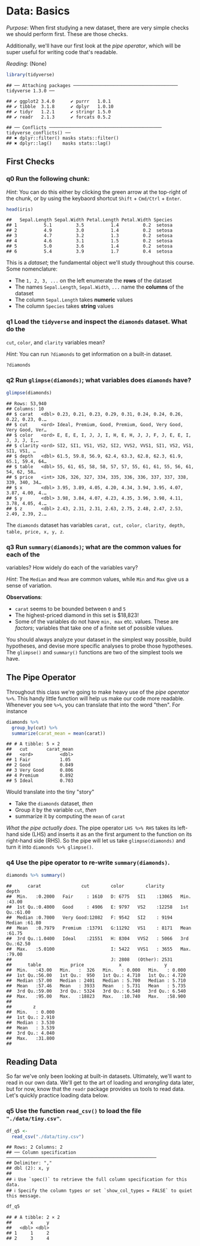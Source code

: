 
# Data: Basics

*Purpose*: When first studying a new dataset, there are very simple checks we
should perform first. These are those checks.

Additionally, we'll have our first look at the *pipe operator*, which will be
super useful for writing code that's readable.

*Reading*: (None)


```r
library(tidyverse)
```

```
## ── Attaching packages ─────────────────────────────────────── tidyverse 1.3.0 ──
```

```
## ✔ ggplot2 3.4.0      ✔ purrr   1.0.1 
## ✔ tibble  3.1.8      ✔ dplyr   1.0.10
## ✔ tidyr   1.2.1      ✔ stringr 1.5.0 
## ✔ readr   2.1.3      ✔ forcats 0.5.2
```

```
## ── Conflicts ────────────────────────────────────────── tidyverse_conflicts() ──
## ✖ dplyr::filter() masks stats::filter()
## ✖ dplyr::lag()    masks stats::lag()
```



## First Checks
<!-- -------------------------------------------------- -->

### __q0__ Run the following chunk:

*Hint*: You can do this either by clicking the green arrow at the top-right of
the chunk, or by using the keybaord shortcut `Shift` + `Cmd/Ctrl` + `Enter`.


```r
head(iris)
```

```
##   Sepal.Length Sepal.Width Petal.Length Petal.Width Species
## 1          5.1         3.5          1.4         0.2  setosa
## 2          4.9         3.0          1.4         0.2  setosa
## 3          4.7         3.2          1.3         0.2  setosa
## 4          4.6         3.1          1.5         0.2  setosa
## 5          5.0         3.6          1.4         0.2  setosa
## 6          5.4         3.9          1.7         0.4  setosa
```

This is a *dataset*; the fundamental object we'll study throughout this course.
Some nomenclature:

- The `1, 2, 3, ...` on the left enumerate the **rows** of the dataset
- The names `Sepal.Length`, `Sepal.Width`, `...` name the **columns** of the dataset
- The column `Sepal.Length` takes **numeric** values
- The column `Species` takes **string** values

### __q1__ Load the `tidyverse` and inspect the `diamonds` dataset. What do the
`cut`, `color`, and `clarity` variables mean?

*Hint*: You can run `?diamonds` to get information on a built-in dataset.


```r
?diamonds
```

### __q2__ Run `glimpse(diamonds)`; what variables does `diamonds` have?


```r
glimpse(diamonds)
```

```
## Rows: 53,940
## Columns: 10
## $ carat   <dbl> 0.23, 0.21, 0.23, 0.29, 0.31, 0.24, 0.24, 0.26, 0.22, 0.23, 0.…
## $ cut     <ord> Ideal, Premium, Good, Premium, Good, Very Good, Very Good, Ver…
## $ color   <ord> E, E, E, I, J, J, I, H, E, H, J, J, F, J, E, E, I, J, J, J, I,…
## $ clarity <ord> SI2, SI1, VS1, VS2, SI2, VVS2, VVS1, SI1, VS2, VS1, SI1, VS1, …
## $ depth   <dbl> 61.5, 59.8, 56.9, 62.4, 63.3, 62.8, 62.3, 61.9, 65.1, 59.4, 64…
## $ table   <dbl> 55, 61, 65, 58, 58, 57, 57, 55, 61, 61, 55, 56, 61, 54, 62, 58…
## $ price   <int> 326, 326, 327, 334, 335, 336, 336, 337, 337, 338, 339, 340, 34…
## $ x       <dbl> 3.95, 3.89, 4.05, 4.20, 4.34, 3.94, 3.95, 4.07, 3.87, 4.00, 4.…
## $ y       <dbl> 3.98, 3.84, 4.07, 4.23, 4.35, 3.96, 3.98, 4.11, 3.78, 4.05, 4.…
## $ z       <dbl> 2.43, 2.31, 2.31, 2.63, 2.75, 2.48, 2.47, 2.53, 2.49, 2.39, 2.…
```

The `diamonds` dataset has variables `carat, cut, color, clarity, depth, table,
price, x, y, z`.

### __q3__ Run `summary(diamonds)`; what are the common values for each of the
variables? How widely do each of the variables vary?

*Hint*: The `Median` and `Mean` are common values, while `Min` and `Max` give us
a sense of variation.



**Observations**:

- `carat` seems to be bounded between `0` and `5`
- The highest-priced diamond in this set is $18,823!
- Some of the variables do not have `min, max` etc. values. These are *factors*; variables that take one of a finite set of possible values.

You should always analyze your dataset in the simplest way possible, build
hypotheses, and devise more specific analyses to probe those hypotheses. The
`glimpse()` and `summary()` functions are two of the simplest tools we have.

## The Pipe Operator
<!-- -------------------------------------------------- -->

Throughout this class we're going to make heavy use of the *pipe operator*
`%>%`. This handy little function will help us make our code more readable.
Whenever you see `%>%`, you can translate that into the word "then". For
instance


```r
diamonds %>%
  group_by(cut) %>%
  summarize(carat_mean = mean(carat))
```

```
## # A tibble: 5 × 2
##   cut       carat_mean
##   <ord>          <dbl>
## 1 Fair           1.05 
## 2 Good           0.849
## 3 Very Good      0.806
## 4 Premium        0.892
## 5 Ideal          0.703
```

Would translate into the tiny "story"

- Take the `diamonds` dataset, *then*
- Group it by the variable `cut`, *then*
- summarize it by computing the `mean` of `carat`

*What the pipe actually does*. The pipe operator `LHS %>% RHS` takes its
left-hand side (LHS) and inserts it as an the first argument to the function on
its right-hand side (RHS). So the pipe will let us take `glimpse(diamonds)` and
turn it into `diamonds %>% glimpse()`.

### __q4__ Use the pipe operator to re-write `summary(diamonds)`.


```r
diamonds %>% summary()
```

```
##      carat               cut        color        clarity          depth      
##  Min.   :0.2000   Fair     : 1610   D: 6775   SI1    :13065   Min.   :43.00  
##  1st Qu.:0.4000   Good     : 4906   E: 9797   VS2    :12258   1st Qu.:61.00  
##  Median :0.7000   Very Good:12082   F: 9542   SI2    : 9194   Median :61.80  
##  Mean   :0.7979   Premium  :13791   G:11292   VS1    : 8171   Mean   :61.75  
##  3rd Qu.:1.0400   Ideal    :21551   H: 8304   VVS2   : 5066   3rd Qu.:62.50  
##  Max.   :5.0100                     I: 5422   VVS1   : 3655   Max.   :79.00  
##                                     J: 2808   (Other): 2531                  
##      table           price             x                y         
##  Min.   :43.00   Min.   :  326   Min.   : 0.000   Min.   : 0.000  
##  1st Qu.:56.00   1st Qu.:  950   1st Qu.: 4.710   1st Qu.: 4.720  
##  Median :57.00   Median : 2401   Median : 5.700   Median : 5.710  
##  Mean   :57.46   Mean   : 3933   Mean   : 5.731   Mean   : 5.735  
##  3rd Qu.:59.00   3rd Qu.: 5324   3rd Qu.: 6.540   3rd Qu.: 6.540  
##  Max.   :95.00   Max.   :18823   Max.   :10.740   Max.   :58.900  
##                                                                   
##        z         
##  Min.   : 0.000  
##  1st Qu.: 2.910  
##  Median : 3.530  
##  Mean   : 3.539  
##  3rd Qu.: 4.040  
##  Max.   :31.800  
## 
```

## Reading Data
<!-- -------------------------------------------------- -->

So far we've only been looking at built-in datasets. Ultimately, we'll want to read in our own data. We'll get to the art of loading and *wrangling* data later, but for now, know that the `readr` package provides us tools to read data. Let's quickly practice loading data below.

### __q5__ Use the function `read_csv()` to load the file `"./data/tiny.csv"`.


```r
df_q5 <-
  read_csv("./data/tiny.csv")
```

```
## Rows: 2 Columns: 2
## ── Column specification ────────────────────────────────────────────────────────
## Delimiter: ","
## dbl (2): x, y
## 
## ℹ Use `spec()` to retrieve the full column specification for this data.
## ℹ Specify the column types or set `show_col_types = FALSE` to quiet this message.
```

```r
df_q5
```

```
## # A tibble: 2 × 2
##       x     y
##   <dbl> <dbl>
## 1     1     2
## 2     3     4
```

<!-- include-exit-ticket -->
